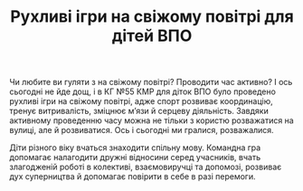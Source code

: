 ﻿---
title: Рухливі ігри на свіжому повітрі для дітей ВПО
---

Чи любите ви гуляти з на свіжому повітрі? Проводити час активно? І ось сьогодні не йде дощ, і в КГ №55 КМР для діток ВПО було проведено рухливі ігри на свіжому повітрі, адже спорт розвиває координацію, тренує витривалість, зміцнює м’язи й серцеву діяльність. Завдяки активному проведенню часу можна не тільки з користю розважатися на вулиці, але й розвиватися. Ось і сьогодні ми гралися, розважалися.

Діти різного віку вчаться знаходити спільну мову. Командна гра допомагає налагодити дружні відносини серед учасників, вчать злагодженій роботі в колективі, взаємовиручці та допомозі, розвиває дух суперництва й допомагає повірити в себе в разі перемоги.

<slideshow />
